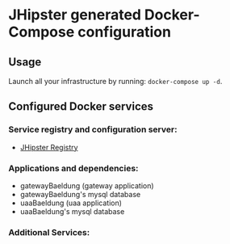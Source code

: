 # JHipster generated Docker-Compose configuration

## Usage

Launch all your infrastructure by running: `docker-compose up -d`.

## Configured Docker services

### Service registry and configuration server:
- [JHipster Registry](http://localhost:8761)

### Applications and dependencies:
- gatewayBaeldung (gateway application)
- gatewayBaeldung's mysql database
- uaaBaeldung (uaa application)
- uaaBaeldung's mysql database

### Additional Services:

